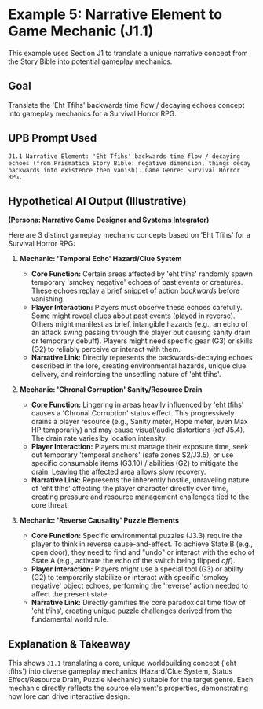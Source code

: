 # Example 5: Narrative Element to Game Mechanic (J1.1)

This example uses Section J1 to translate a unique narrative concept from the Story Bible into potential gameplay mechanics.

## Goal

Translate the 'Eht Tfihs' backwards time flow / decaying echoes concept into gameplay mechanics for a Survival Horror RPG.

## UPB Prompt Used

```
J1.1 Narrative Element: 'Eht Tfihs' backwards time flow / decaying echoes (from Prismatica Story Bible: negative dimension, things decay backwards into existence then vanish). Game Genre: Survival Horror RPG.
```

## Hypothetical AI Output (Illustrative)

**(Persona: Narrative Game Designer and Systems Integrator)**

Here are 3 distinct gameplay mechanic concepts based on 'Eht Tfihs' for a Survival Horror RPG:

1.  **Mechanic: 'Temporal Echo' Hazard/Clue System**
    *   **Core Function:** Certain areas affected by 'eht tfihs' randomly spawn temporary 'smokey negative' echoes of past events or creatures. These echoes replay a brief snippet of action *backwards* before vanishing.
    *   **Player Interaction:** Players must observe these echoes carefully. Some might reveal clues about past events (played in reverse). Others might manifest as brief, intangible hazards (e.g., an echo of an attack swing passing through the player but causing sanity drain or temporary debuff). Players might need specific gear (G3) or skills (G2) to reliably perceive or interact with them.
    *   **Narrative Link:** Directly represents the backwards-decaying echoes described in the lore, creating environmental hazards, unique clue delivery, and reinforcing the unsettling nature of 'eht tfihs'.

2.  **Mechanic: 'Chronal Corruption' Sanity/Resource Drain**
    *   **Core Function:** Lingering in areas heavily influenced by 'eht tfihs' causes a 'Chronal Corruption' status effect. This progressively drains a player resource (e.g., Sanity meter, Hope meter, even Max HP temporarily) and may cause visual/audio distortions (ref J5.4). The drain rate varies by location intensity.
    *   **Player Interaction:** Players must manage their exposure time, seek out temporary 'temporal anchors' (safe zones S2/J3.5), or use specific consumable items (G3.10) / abilities (G2) to mitigate the drain. Leaving the affected area allows slow recovery.
    *   **Narrative Link:** Represents the inherently hostile, unraveling nature of 'eht tfihs' affecting the player character directly over time, creating pressure and resource management challenges tied to the core threat.

3.  **Mechanic: 'Reverse Causality' Puzzle Elements**
    *   **Core Function:** Specific environmental puzzles (J3.3) require the player to think in reverse cause-and-effect. To achieve State B (e.g., open door), they need to find and "undo" or interact with the echo of State A (e.g., activate the echo of the switch being flipped *off*).
    *   **Player Interaction:** Players might use a special tool (G3) or ability (G2) to temporarily stabilize or interact with specific 'smokey negative' object echoes, performing the 'reverse' action needed to affect the present state.
    *   **Narrative Link:** Directly gamifies the core paradoxical time flow of 'eht tfihs', creating unique puzzle challenges derived from the fundamental world rule.

## Explanation & Takeaway

This shows `J1.1` translating a core, unique worldbuilding concept ('eht tfihs') into diverse gameplay mechanics (Hazard/Clue System, Status Effect/Resource Drain, Puzzle Mechanic) suitable for the target genre. Each mechanic directly reflects the source element's properties, demonstrating how lore can drive interactive design.